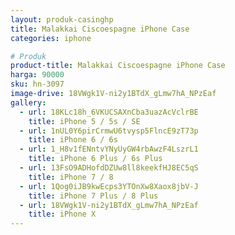 ```yaml
---
layout: produk-casinghp
title: Malakkai Ciscoespagne iPhone Case
categories: iphone

# Produk
product-title: Malakkai Ciscoespagne iPhone Case
harga: 90000
sku: hn-3097
image-drive: 18VWgk1V-ni2y1BTdX_gLmw7hA_NPzEaf
gallery:
  - url: 18KLc18h_6VKUCSAXnCba3uazAcVclrBE
    title: iPhone 5 / 5s / SE
  - url: 1nUL0Y6pirCrmwU6tvysp5FlncE9zT73p
    title: iPhone 6 / 6s
  - url: 1_H8v1fENntvYNyUyGW4rbAwzF4LszrL1
    title: iPhone 6 Plus / 6s Plus
  - url: 13FsO9ADHofdDZUw8ll8keekfHJ8EC5qS
    title: iPhone 7 / 8
  - url: 1Qog0iJB9kwEcps3YTOnXw8Xaox8jbV-J
    title: iPhone 7 Plus / 8 Plus
  - url: 18VWgk1V-ni2y1BTdX_gLmw7hA_NPzEaf
    title: iPhone X
---
```

